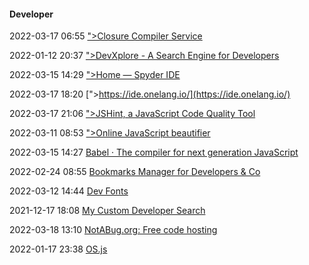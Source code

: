 ####  Developer

2022-03-17 06:55 [&quot;&gt;Closure Compiler Service](https://closure-compiler.appspot.com/home)

2022-01-12 20:37 [&quot;&gt;DevXplore - A Search Engine for Developers](https://devxplore.herokuapp.com/)

2022-03-15 14:29 [&quot;&gt;Home — Spyder IDE](https://www.spyder-ide.org/)

2022-03-17 18:20 [&quot;&gt;https://ide.onelang.io/](https://ide.onelang.io/)

2022-03-17 21:06 [&quot;&gt;JSHint, a JavaScript Code Quality Tool](https://jshint.com/)

2022-03-11 08:53 [&quot;&gt;Online JavaScript beautifier](https://beautifier.io/)

2022-03-15 14:27 [Babel · The compiler for next generation JavaScript](https://babeljs.io/repl)

2022-02-24 08:55 [Bookmarks Manager for Developers &amp; Co](https://www.codever.land/?tab=feed)

2022-03-12 14:44 [Dev Fonts](https://devfonts.gafi.dev/)

2021-12-17 18:08 [My Custom Developer Search](https://cse.google.com/cse?cx=e3f7d4c4dfde9f16a)

2022-03-18 13:10 [NotABug.org: Free code hosting](https://notabug.org/)

2022-01-17 23:38 [OS.js](https://www.os-js.org/)



